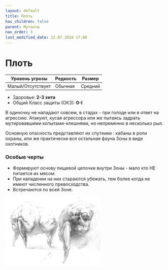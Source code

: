 ```yaml
---
layout: default
title: Плоть
has_children: false
parent: Мутанты
nav_order: 3
last_modified_date: 12.07.2024 17:00
---
```

# Плоть

| Уровень угрозы    | Редкость | Размер  |
|-------------------|----------|---------|
| Малый/Отсутствует | Обычная  | Средний |

- Здоровье: **2-3 хита**
- Общий Класс защиты (ОКЗ): **0-I**

В одиночку не нападают совсем, в стадах - при голоде или в ответ на агрессию. Атакуют, кусая агрессора или же пытаясь задрать мутировавшими копытами-клешнями, но непременно в несколько рыл.

Основную опасность представляют их спутники : кабаны в роли охраны, или же практически вся остальная фауна Зоны в виде охотников.

### Особые черты
- Формируют основу пищевой цепочки внутри Зоны - мало кто НЕ питается их мясом.
- При нападении на них стараются убежать, тем более когда не имеют численного превосходства.
- Встречаются по всей Зоне.

<img src="https://github.com/ivatar39/stalker-ttrpg/blob/main/assets/images/monsters/plot.webp?raw=true" alt="plot" width="300"/>
